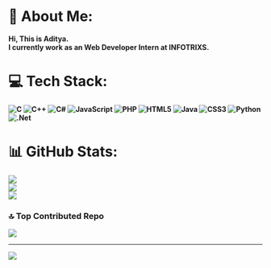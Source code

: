 # 💫 About Me:
<b>Hi, This is Aditya.<b><br>I currently work as an Web Developer Intern at INFOTRIXS.


# 💻 Tech Stack:
![C](https://img.shields.io/badge/c-%2300599C.svg?style=for-the-badge&logo=c&logoColor=white) ![C++](https://img.shields.io/badge/c++-%2300599C.svg?style=for-the-badge&logo=c%2B%2B&logoColor=white) ![C#](https://img.shields.io/badge/c%23-%23239120.svg?style=for-the-badge&logo=c-sharp&logoColor=white) ![JavaScript](https://img.shields.io/badge/javascript-%23323330.svg?style=for-the-badge&logo=javascript&logoColor=%23F7DF1E) ![PHP](https://img.shields.io/badge/php-%23777BB4.svg?style=for-the-badge&logo=php&logoColor=white) ![HTML5](https://img.shields.io/badge/html5-%23E34F26.svg?style=for-the-badge&logo=html5&logoColor=white) ![Java](https://img.shields.io/badge/java-%23ED8B00.svg?style=for-the-badge&logo=java&logoColor=white) ![CSS3](https://img.shields.io/badge/css3-%231572B6.svg?style=for-the-badge&logo=css3&logoColor=white) ![Python](https://img.shields.io/badge/python-3670A0?style=for-the-badge&logo=python&logoColor=ffdd54) ![.Net](https://img.shields.io/badge/.NET-5C2D91?style=for-the-badge&logo=.net&logoColor=white)
# 📊 GitHub Stats:
![](https://github-readme-stats.vercel.app/api?username=Aditya-stark&theme=dark&hide_border=true&include_all_commits=true&count_private=true)<br/>
![](https://github-readme-streak-stats.herokuapp.com/?user=Aditya-stark&theme=dark&hide_border=true)<br/>
![](https://github-readme-stats.vercel.app/api/top-langs/?username=Aditya-stark&theme=dark&hide_border=true&include_all_commits=true&count_private=true&layout=compact)

### 🔝 Top Contributed Repo
![](https://github-contributor-stats.vercel.app/api?username=Aditya-stark&limit=5&theme=dark&combine_all_yearly_contributions=true)

---
[![](https://visitcount.itsvg.in/api?id=Aditya-stark&icon=0&color=0)](https://visitcount.itsvg.in)

<!-- Proudly created with GPRM ( https://gprm.itsvg.in ) -->
